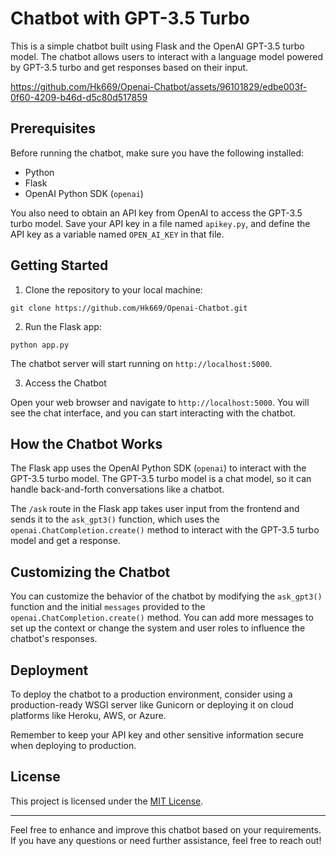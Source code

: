 # Chatbot with GPT-3.5 Turbo

This is a simple chatbot built using Flask and the OpenAI GPT-3.5 turbo model. The chatbot allows users to interact with a language model powered by GPT-3.5 turbo and get responses based on their input.




https://github.com/Hk669/Openai-Chatbot/assets/96101829/edbe003f-0f60-4209-b46d-d5c80d517859



## Prerequisites

Before running the chatbot, make sure you have the following installed:

- Python 
- Flask
- OpenAI Python SDK (`openai`)

You also need to obtain an API key from OpenAI to access the GPT-3.5 turbo model. Save your API key in a file named `apikey.py`, and define the API key as a variable named `OPEN_AI_KEY` in that file.

## Getting Started

1. Clone the repository to your local machine:

```shell
git clone https://github.com/Hk669/Openai-Chatbot.git
```

2. Run the Flask app:

```shell
python app.py
```

The chatbot server will start running on `http://localhost:5000`.

3. Access the Chatbot

Open your web browser and navigate to `http://localhost:5000`. You will see the chat interface, and you can start interacting with the chatbot.

## How the Chatbot Works

The Flask app uses the OpenAI Python SDK (`openai`) to interact with the GPT-3.5 turbo model. The GPT-3.5 turbo model is a chat model, so it can handle back-and-forth conversations like a chatbot.

The `/ask` route in the Flask app takes user input from the frontend and sends it to the `ask_gpt3()` function, which uses the `openai.ChatCompletion.create()` method to interact with the GPT-3.5 turbo model and get a response.

## Customizing the Chatbot

You can customize the behavior of the chatbot by modifying the `ask_gpt3()` function and the initial `messages` provided to the `openai.ChatCompletion.create()` method. You can add more messages to set up the context or change the system and user roles to influence the chatbot's responses.

## Deployment

To deploy the chatbot to a production environment, consider using a production-ready WSGI server like Gunicorn or deploying it on cloud platforms like Heroku, AWS, or Azure.

Remember to keep your API key and other sensitive information secure when deploying to production.

## License

This project is licensed under the [MIT License](LICENSE).

---

Feel free to enhance and improve this chatbot based on your requirements. If you have any questions or need further assistance, feel free to reach out!


